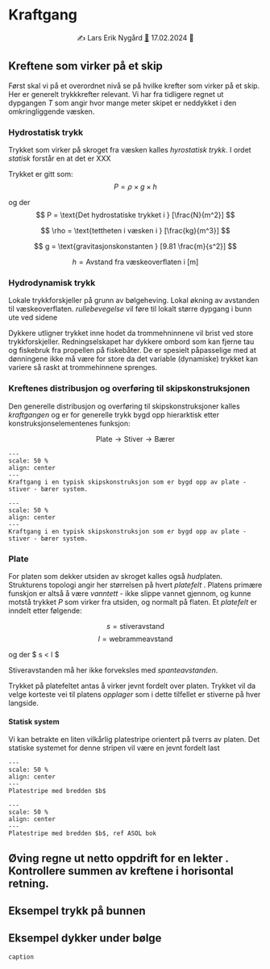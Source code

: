 # Kraftgang

<p style="text-align:center;">
    ✍️ Lars Erik Nygård  <a href="mailto:lars.e.nygard@ntnu.no">📧</a> 17.02.2024 📅 
</p>


## Kreftene som virker på et skip 
Først skal vi på et overordnet nivå se på hvilke krefter som virker på et skip. Her er generelt trykkkrefter relevant. Vi har fra tidligere regnet ut dypgangen $T$ som angir 
hvor mange meter skipet er neddykket i den omkringliggende væsken. 

### Hydrostatisk trykk 
Trykket som virker på skroget fra væsken kalles *hyrostatisk trykk*. I ordet *statisk* forstår en at det er XXX  

Trykket er gitt som: 
$$ P = \rho \times g \times h $$

og der 
$$ P = \text{Det hydrostatiske trykket i } [\frac{N}{m^2}] $$

$$ \rho = \text{tettheten i væsken i } [\frac{kg}{m^3}] $$

$$ g = \text{gravitasjonskonstanten } [9.81 \frac{m}{s^2}] $$

$$ h = \text{Avstand fra væskeoverflaten i [m]}  $$


### Hydrodynamisk trykk

Lokale trykkforskjeller på grunn av bølgeheving. Lokal økning av avstanden til væskeoverflaten. *rullebevegelse* vil føre til lokalt større dypgang i bunn ute ved sidene 

Dykkere utligner trykket inne hodet da trommehninnene vil brist ved store trykkforskjeller. Redningselskapet har dykkere ombord som kan fjerne tau og fiskebruk fra propellen på fiskebåter. De er spesielt påpasselige med at dønningene ikke må være for store da det variable (dynamiske) trykket kan variere så raskt at trommehinnene sprenges. 

### Kreftenes distribusjon og overføring til skipskonstruksjonen

Den generelle distribusjon og overføring til skipskonstruksjoner kalles *kraftgangen* og er for generelle trykk bygd opp hierarktisk etter konstruksjonselementenes funksjon:  

$$ \text{Plate} \rightarrow \text{Stiver} \rightarrow \text{Bærer} $$

```{figure} https://cdn.jsdelivr.net/gh/skipsing/skipsdesign4/images/kraftgang-med-forklaring.PNG
---
scale: 50 %
align: center
--- 
Kraftgang i en typisk skipskonstruksjon som er bygd opp av plate - stiver - bærer system. 
```

```{figure} ./images/kraftgang-med-forklaring.PNG
---
scale: 50 %
align: center
--- 
Kraftgang i en typisk skipskonstruksjon som er bygd opp av plate - stiver - bærer system. 
```

### Plate
For platen som dekker utsiden av skroget kalles også *hud*platen. Strukturens topologi angir her størrelsen på hvert *platefelt* . Platens primære funskjon er altså å være *vanntett* - ikke slippe vannet gjennom, og kunne motstå trykket $P$ som virker fra utsiden, og normalt på flaten. Et *platefelt* er inndelt etter følgende: 

$$ s = \text{stiveravstand} $$
$$ l = \text{webrammeavstand } $$

og der $ s < l $

Stiveravstanden må her ikke forveksles med *spanteavstanden*. 

Trykket på platefeltet antas å virker jevnt fordelt over platen. Trykket vil da velge korteste vei til platens *opplager* som i dette tilfellet er stiverne på hver langside. 


#### Statisk system

Vi kan betrakte en liten vilkårlig platestripe orientert på tverrs av platen. Det statiske systemet for denne stripen vil være en jevnt fordelt last 

```{figure} https://cdn.jsdelivr.net/gh/skipsing/skipsdesign4/images/platestripe.PNG
---
scale: 50 %
align: center
--- 
Platestripe med bredden $b$ 
```

```{figure} ./images/platestripe.PNG
---
scale: 50 %
align: center
--- 
Platestripe med bredden $b$, ref ASOL bok 
```


## Øving regne ut netto oppdrift for en lekter . Kontrollere summen av kreftene i horisontal retning. 



## Eksempel trykk på bunnen 



## Eksempel dykker under bølge 


```{figure} path/to/image
caption
```


